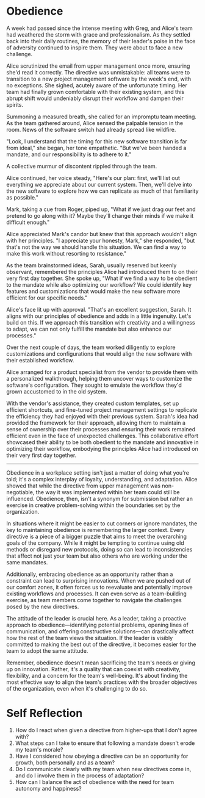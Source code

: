 # Obedience

A week had passed since the intense meeting with Greg, and Alice's team had weathered the storm with grace and professionalism. As they settled back into their daily routines, the memory of their leader's poise in the face of adversity continued to inspire them. They were about to face a new challenge.

Alice scrutinized the email from upper management once more, ensuring she'd read it correctly. The directive was unmistakable: all teams were to transition to a new project management software by the week's end, with no exceptions. She sighed, acutely aware of the unfortunate timing. Her team had finally grown comfortable with their existing system, and this abrupt shift would undeniably disrupt their workflow and dampen their spirits.

Summoning a measured breath, she called for an impromptu team meeting. As the team gathered around, Alice sensed the palpable tension in the room. News of the software switch had already spread like wildfire.

"Look, I understand that the timing for this new software transition is far from ideal," she began, her tone empathetic. "But we've been handed a mandate, and our responsibility is to adhere to it."

A collective murmur of discontent rippled through the team.

Alice continued, her voice steady, "Here's our plan: first, we'll list out everything we appreciate about our current system. Then, we'll delve into the new software to explore how we can replicate as much of that familiarity as possible."

Mark, taking a cue from Roger, piped up, "What if we just drag our feet and pretend to go along with it? Maybe they'll change their minds if we make it difficult enough."

Alice appreciated Mark's candor but knew that this approach wouldn't align with her principles. "I appreciate your honesty, Mark," she responded, "but that's not the way we should handle this situation. We can find a way to make this work without resorting to resistance."

As the team brainstormed ideas, Sarah, usually reserved but keenly observant, remembered the principles Alice had introduced them to on their very first day together. She spoke up, "What if we find a way to be obedient to the mandate while also optimizing our workflow? We could identify key features and customizations that would make the new software more efficient for our specific needs."

Alice's face lit up with approval. "That's an excellent suggestion, Sarah. It aligns with our principles of obedience and adds in a little ingenuity. Let's build on this. If we approach this transition with creativity and a willingness to adapt, we can not only fulfill the mandate but also enhance our processes."

Over the next couple of days, the team worked diligently to explore customizations and configurations that would align the new software with their established workflow.

Alice arranged for a product specialist from the vendor to provide them with a personalized walkthrough, helping them uncover ways to customize the software's configuration. They sought to emulate the workflow they'd grown accustomed to in the old system.

With the vendor's assistance, they created custom templates, set up efficient shortcuts, and fine-tuned project management settings to replicate the efficiency they had enjoyed with their previous system. Sarah's idea had provided the framework for their approach, allowing them to maintain a sense of ownership over their processes and ensuring their work remained efficient even in the face of unexpected challenges. This collaborative effort showcased their ability to be both obedient to the mandate and innovative in optimizing their workflow, embodying the principles Alice had introduced on their very first day together.

---

Obedience in a workplace setting isn't just a matter of doing what you're told; it's a complex interplay of loyalty, understanding, and adaptation. Alice showed that while the directive from upper management was non-negotiable, the way it was implemented within her team could still be influenced. Obedience, then, isn't a synonym for submission but rather an exercise in creative problem-solving within the boundaries set by the organization.

In situations where it might be easier to cut corners or ignore mandates, the key to maintaining obedience is remembering the larger context. Every directive is a piece of a bigger puzzle that aims to meet the overarching goals of the company. While it might be tempting to continue using old methods or disregard new protocols, doing so can lead to inconsistencies that affect not just your team but also others who are working under the same mandates.

Additionally, embracing obedience as an opportunity rather than a constraint can lead to surprising innovations. When we are pushed out of our comfort zones, it often forces us to reevaluate and potentially improve existing workflows and processes. It can even serve as a team-building exercise, as team members come together to navigate the challenges posed by the new directives.

The attitude of the leader is crucial here. As a leader, taking a proactive approach to obedience—identifying potential problems, opening lines of communication, and offering constructive solutions—can drastically affect how the rest of the team views the situation. If the leader is visibly committed to making the best out of the directive, it becomes easier for the team to adopt the same attitude.

Remember, obedience doesn't mean sacrificing the team's needs or giving up on innovation. Rather, it's a quality that can coexist with creativity, flexibility, and a concern for the team's well-being. It's about finding the most effective way to align the team's practices with the broader objectives of the organization, even when it's challenging to do so.

# Self Reflection

1. How do I react when given a directive from higher-ups that I don't agree with?
2. What steps can I take to ensure that following a mandate doesn't erode my team's morale?
3. Have I considered how obeying a directive can be an opportunity for growth, both personally and as a team?
4. Do I communicate clearly with my team when new directives come in, and do I involve them in the process of adaptation?
5. How can I balance the act of obedience with the need for team autonomy and happiness?
